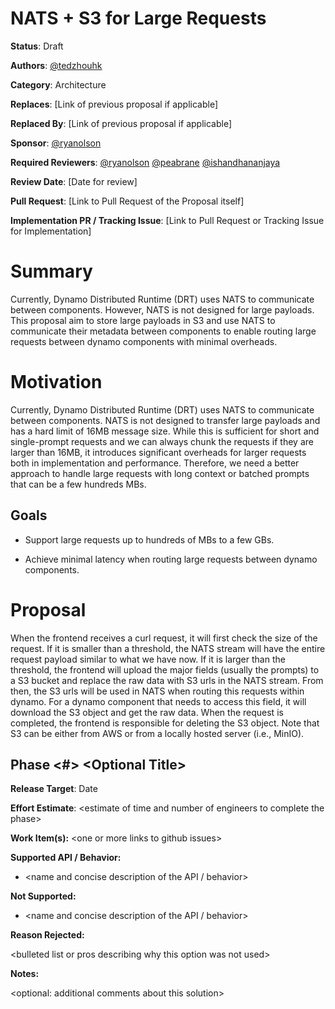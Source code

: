 # NATS + S3 for Large Requests

**Status**: Draft 

**Authors**: [@tedzhouhk](https://github.com/tedzhouhk)

**Category**: Architecture 

**Replaces**: [Link of previous proposal if applicable] 

**Replaced By**: [Link of previous proposal if applicable] 

**Sponsor**: [@ryanolson](https://github.com/ryanolson)

**Required Reviewers**: [@ryanolson](https://github.com/ryanolson) [@peabrane](https://github.com/peabrane) [@ishandhananjaya](https://github.com/ishandhananjaya)

**Review Date**: [Date for review]

**Pull Request**: [Link to Pull Request of the Proposal itself]

**Implementation PR / Tracking Issue**: [Link to Pull Request or Tracking Issue for Implementation]

# Summary

Currently, Dynamo Distributed Runtime (DRT) uses NATS to communicate between components. However, NATS is not designed for large payloads. This proposal aim to store large payloads in S3 and use NATS to communicate their metadata between components to enable  routing large requests between dynamo components with minimal overheads.

# Motivation

Currently, Dynamo Distributed Runtime (DRT) uses NATS to communicate between components. NATS is not designed to transfer large payloads and has a hard limit of 16MB message size. While this is sufficient for short and single-prompt requests and we can always chunk the requests if they are larger than 16MB, it introduces significant overheads for larger requests both in implementation and performance. Therefore, we need a better approach to handle large requests with long context or batched prompts that can be a few hundreds MBs.

## Goals

* Support large requests up to hundreds of MBs to a few GBs.

* Achieve minimal latency when routing large requests between dynamo components.

# Proposal

When the frontend receives a curl request, it will first check the size of the request. If it is smaller than a threshold, the NATS stream will have the entire request payload similar to what we have now. If it is larger than the threshold, the frontend will upload the major fields (usually the prompts) to a S3 bucket and replace the raw data with S3 urls in the NATS stream. From then, the S3 urls will be used in NATS when routing this requests within dynamo. For a dynamo component that needs to access this field, it will download the S3 object and get the raw data. When the request is completed, the frontend is responsible for deleting the S3 object. Note that S3 can be either from AWS or from a locally hosted server (i.e., MinIO).

## Phase \<\#\> \<Optional Title\>

**Release Target**: Date

**Effort Estimate**: \<estimate of time and number of engineers to complete the phase\>

**Work Item(s):** \<one or more links to github issues\>

**Supported API / Behavior:**

* \<name and concise description of the API / behavior\>

**Not Supported:**

* \<name and concise description of the API / behavior\>

**Reason Rejected:**

\<bulleted list or pros describing why this option was not used\>

**Notes:**

\<optional: additional comments about this solution\>

